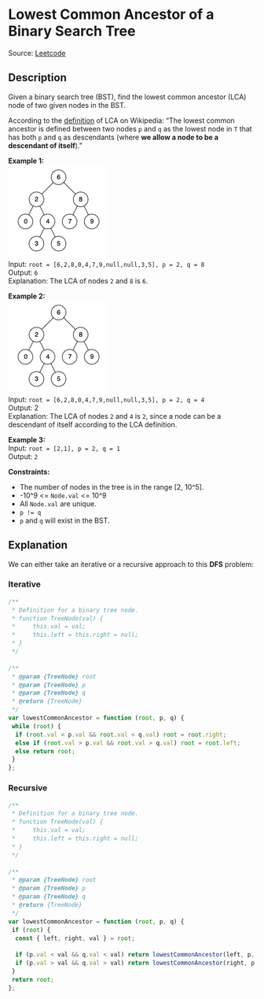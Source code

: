 # Lowest Common Ancestor of a Binary Search Tree

Source: [Leetcode](https://leetcode.com/problems/lowest-common-ancestor-of-a-binary-search-tree/)

## Description

Given a binary search tree (BST), find the lowest common ancestor (LCA) node of two given nodes in the BST.

According to the [definition](https://en.wikipedia.org/wiki/Lowest_common_ancestor) of LCA on Wikipedia: “The lowest common ancestor is defined between two nodes `p` and `q` as the lowest node in `T` that has both `p` and `q` as descendants (where **we allow a node to be a descendant of itself**).”

**Example 1:**  
![BST example](./binarysearchtree_improved.png)  
Input: `root = [6,2,8,0,4,7,9,null,null,3,5], p = 2, q = 8`  
Output: `6`  
Explanation: The LCA of nodes `2` and `8` is `6`.

**Example 2:**  
![BST example](./binarysearchtree_improved.png)  
Input: `root = [6,2,8,0,4,7,9,null,null,3,5], p = 2, q = 4`  
Output: 2  
Explanation: The LCA of nodes `2` and `4` is `2`, since a node can be a descendant of itself according to the LCA definition.

**Example 3:**  
Input: `root = [2,1], p = 2, q = 1`  
Output: `2`

**Constraints:**

- The number of nodes in the tree is in the range [2, 10^5].
- -10^9 <= `Node.val` <= 10^9
- All `Node.val` are unique.
- `p != q`
- `p` and `q` will exist in the BST.

## Explanation

We can either take an iterative or a recursive approach to this **DFS** problem:

### Iterative

```javascript
/**
 * Definition for a binary tree node.
 * function TreeNode(val) {
 *     this.val = val;
 *     this.left = this.right = null;
 * }
 */

/**
 * @param {TreeNode} root
 * @param {TreeNode} p
 * @param {TreeNode} q
 * @return {TreeNode}
 */
var lowestCommonAncestor = function (root, p, q) {
 while (root) {
  if (root.val < p.val && root.val < q.val) root = root.right;
  else if (root.val > p.val && root.val > q.val) root = root.left;
  else return root;
 }
};
```

### Recursive

```javascript
/**
 * Definition for a binary tree node.
 * function TreeNode(val) {
 *     this.val = val;
 *     this.left = this.right = null;
 * }
 */

/**
 * @param {TreeNode} root
 * @param {TreeNode} p
 * @param {TreeNode} q
 * @return {TreeNode}
 */
var lowestCommonAncestor = function (root, p, q) {
 if (root) {
  const { left, right, val } = root;

  if (p.val < val && q.val < val) return lowestCommonAncestor(left, p, q);
  if (p.val > val && q.val > val) return lowestCommonAncestor(right, p, q);
 }
 return root;
};
```
